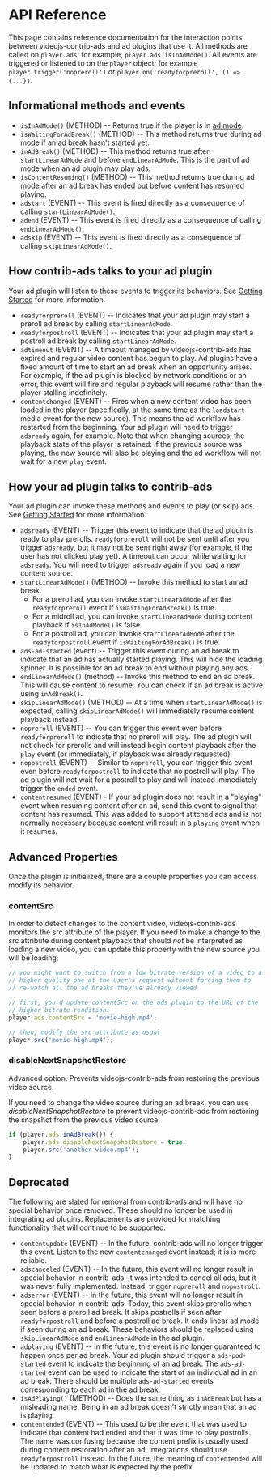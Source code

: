 # API Reference

This page contains reference documentation for the interaction points between videojs-contrib-ads and ad plugins that use it. All methods are called on `player.ads`; for example, `player.ads.isInAdMode()`. All events are triggered or listened to on the `player` object; for example `player.trigger('nopreroll')` or `player.on('readyforpreroll', () => {...})`.

## Informational methods and events

* `isInAdMode()` (METHOD) -- Returns true if the player is in [ad mode](ad-mode.md).
* `isWaitingForAdBreak()` (METHOD) -- This method returns true during ad mode if an ad break hasn't started yet.
* `inAdBreak()` (METHOD) -- This method returns true after `startLinearAdMode` and before `endLinearAdMode`. This is the part of ad mode when an ad plugin may play ads.
* `isContentResuming()` (METHOD) -- This method returns true during ad mode after an ad break has ended but before content has resumed playing.
* `adstart` (EVENT) -- This event is fired directly as a consequence of calling `startLinearAdMode()`.
* `adend` (EVENT) -- This event is fired directly as a consequence of calling `endLinearAdMode()`.
* `adskip` (EVENT) -- This event is fired directly as a consequence of calling `skipLinearAdMode()`.

## How contrib-ads talks to your ad plugin

Your ad plugin will listen to these events to trigger its behaviors. See [Getting Started](getting-started.md) for more information.

* `readyforpreroll` (EVENT) -- Indicates that your ad plugin may start a preroll ad break by calling `startLinearAdMode`.
* `readyforpostroll` (EVENT) -- Indicates that your ad plugin may start a postroll ad break by calling `startLinearAdMode`.
* `adtimeout` (EVENT) -- A timeout managed by videojs-contrib-ads has expired and regular video content has begun to play. Ad plugins have a fixed amount of time to start an ad break when an opportunity arises. For example, if the ad plugin is blocked by network conditions or an error, this event will fire and regular playback will resume rather than the player stalling indefinitely.
* `contentchanged` (EVENT) -- Fires when a new content video has been loaded in the player (specifically, at the same time as the `loadstart` media event for the new source). This means the ad workflow has restarted from the beginning. Your ad plugin will need to trigger `adsready` again, for example. Note that when changing sources, the playback state of the player is retained: if the previous source was playing, the new source will also be playing and the ad workflow will not wait for a new `play` event.

## How your ad plugin talks to contrib-ads

Your ad plugin can invoke these methods and events to play (or skip) ads. See [Getting Started](getting-started.md) for more information.

* `adsready` (EVENT) -- Trigger this event to indicate that the ad plugin is ready to play prerolls. `readyforpreroll` will not be sent until after you trigger `adsready`, but it may not be sent right away (for example, if the user has not clicked play yet). A timeout can occur while waiting for `adsready`. You will need to trigger `adsready` again if you load a new content source.
* `startLinearAdMode()` (METHOD) -- Invoke this method to start an ad break.
  * For a preroll ad, you can invoke `startLinearAdMode` after the `readyforpreroll` event if `isWaitingForAdBreak()` is true.
  * For a midroll ad, you can invoke `startLinearAdMode` during content playback if `isInAdMode()` is false.
  * For a postroll ad, you can invoke `startLinearAdMode` after the `readyforpostroll` event if `isWaitingForAdBreak()` is true.
* `ads-ad-started` (event) -- Trigger this event during an ad break to indicate that an ad has actually started playing. This will hide the loading spinner. It is possible for an ad break to end without playing any ads.
* `endLinearAdMode()` (method) -- Invoke this method to end an ad break. This will cause content to resume. You can check if an ad break is active using `inAdBreak()`.
* `skipLinearAdMode()` (METHOD) -- At a time when `startLinearAdMode()` is expected, calling `skipLinearAdMode()` will immediately resume content playback instead.
* `nopreroll` (EVENT) -- You can trigger this event even before `readyforpreroll` to indicate that no preroll will play. The ad plugin will not check for prerolls and will instead begin content playback after the `play` event (or immediately, if playback was already requested).
* `nopostroll` (EVENT) -- Similar to `nopreroll`, you can trigger this event even before `readyforpostroll` to indicate that no postroll will play.  The ad plugin will not wait for a postroll to play and will instead immediately trigger the `ended` event.
* `contentresumed` (EVENT) - If your ad plugin does not result in a "playing" event when resuming content after an ad, send this event to signal that content has resumed. This was added to support stitched ads and is not normally necessary because content will result in a `playing` event when it resumes.

## Advanced Properties

Once the plugin is initialized, there are a couple properties you can
access modify its behavior.

### contentSrc

In order to detect changes to the content video, videojs-contrib-ads
monitors the src attribute of the player. If you need to make a change
to the src attribute during content playback that should *not* be
interpreted as loading a new video, you can update this property with
the new source you will be loading:

```js
// you might want to switch from a low bitrate version of a video to a
// higher quality one at the user's request without forcing them to
// re-watch all the ad breaks they've already viewed

// first, you'd update contentSrc on the ads plugin to the URL of the
// higher bitrate rendition:
player.ads.contentSrc = 'movie-high.mp4';

// then, modify the src attribute as usual
player.src('movie-high.mp4');
```

### disableNextSnapshotRestore

Advanced option. Prevents videojs-contrib-ads from restoring the previous video source.

If you need to change the video source during an ad break, you can use _disableNextSnapshotRestore_ to prevent videojs-contrib-ads from restoring the snapshot from the previous video source.
```js
if (player.ads.inAdBreak()) {
    player.ads.disableNextSnapshotRestore = true;
    player.src('another-video.mp4');
}
```

## Deprecated

The following are slated for removal from contrib-ads and will have no special behavior once removed. These should no longer be used in integrating ad plugins. Replacements are provided for matching functionality that will continue to be supported.

* `contentupdate` (EVENT) -- In the future, contrib-ads will no longer trigger this event. Listen to the new `contentchanged` event instead; it is is more reliable.
* `adscanceled` (EVENT) -- In the future, this event will no longer result in special behavior in contrib-ads. It was intended to cancel all ads, but it was never fully implemented. Instead, trigger `nopreroll` and `nopostroll`.
* `adserror` (EVENT) -- In the future, this event will no longer result in special behavior in contrib-ads. Today, this event skips prerolls when seen before a preroll ad break. It skips postrolls if seen after `readyforpostroll` and before a postroll ad break. It ends linear ad mode if seen during an ad break. These behaviors should be replaced using `skipLinearAdMode` and `endLinearAdMode` in the ad plugin.
* `adplaying` (EVENT) -- In the future, this event is no longer guaranteed to happen once per ad break. Your ad plugin should trigger a `ads-pod-started` event to indicate the beginning of an ad break. The `ads-ad-started` event can be used to indicate the start of an individual ad in an ad break. There should be multiple `ads-ad-started` events corresponding to each ad in the ad break.
* `isAdPlaying()` (METHOD) -- Does the same thing as `inAdBreak` but has a misleading name. Being in an ad break doesn't strictly mean that an ad is playing.
* `contentended` (EVENT) -- This used to be the event that was used to indicate that content had ended and that it was time to play postrolls. The name was confusing because the content prefix is usually used during content restoration after an ad. Integrations should use `readyforpostroll` instead. In the future, the meaning of `contentended` will be updated to match what is expected by the prefix.
